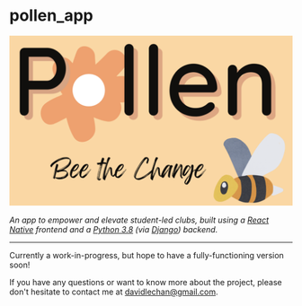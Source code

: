 # pollen_app

![Pollen Logo Here - "Bee the Change"](./read_me_resources/logo.png)


*An app to empower and elevate student-led clubs, built using a [React Native](https://reactnative.dev/) frontend and a [Python 3.8](https://www.python.org) (via [Django](https://www.djangoproject.com/)) backend.*

---

Currently a work-in-progress, but hope to have a fully-functioning version soon!

If you have any questions or want to know more about the project, please don't hesitate to contact me at <davidlechan@gmail.com>.
